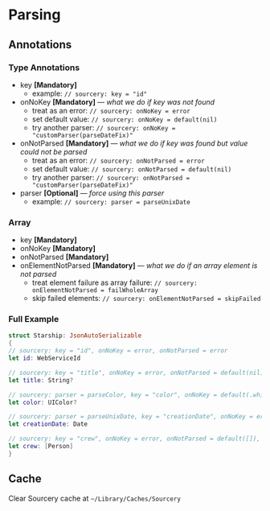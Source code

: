# Parsing

## Annotations

### Type Annotations

- key **[Mandatory]** 
    - example: ```// sourcery: key = "id"```
- onNoKey **[Mandatory]** — _what we do if key was not found_
    - treat as an error: ```// sourcery: onNoKey = error```
    - set default value: ```// sourcery: onNoKey = default(nil)```
    - try another parser: ```// sourcery: onNoKey = "customParser(parseDateFix)"```
- onNotParsed **[Mandatory]** — _what we do if key was found but value could not be parsed_
    - treat as an error: ```// sourcery: onNotParsed = error```
    - set default value: ```// sourcery: onNotParsed = default(nil)```
    - try another parser: ```// sourcery: onNotParsed = "customParser(parseDateFix)"```
- parser **[Optional]** — _force using this parser_
    - example: ```// sourcery: parser = parseUnixDate```

### Array

- key **[Mandatory]**
- onNoKey **[Mandatory]**
- onNotParsed **[Mandatory]**
- onElementNotParsed **[Mandatory]** — _what we do if an array element is not parsed_
    - treat element failure as array failure: ```// sourcery: onElementNotParsed = failWholeArray```
    - skip failed elements: ```// sourcery: onElementNotParsed = skipFailed```

### Full Example

```swift
struct Starship: JsonAutoSerializable
{
// sourcery: key = "id", onNoKey = error, onNotParsed = error
let id: WebServiceId

// sourcery: key = "title", onNoKey = error, onNotParsed = default(nil)
let title: String?

// sourcery: parser = parseColor, key = "color", onNoKey = default(.white), onNotParsed = default(.white)
let color: UIColor?

// sourcery: parser = parseUnixDate, key = "creationDate", onNoKey = error, onNotParsed = customParser(parseDateFix)
let creationDate: Date

// sourcery: key = "crew", onNoKey = error, onNotParsed = default([]), onElementNotParsed = skipFailed
let crew: [Person]
}
```

## Cache

Clear Sourcery cache at ```~/Library/Caches/Sourcery```
